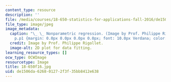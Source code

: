 ```yaml
---
content_type: resource
description: ''
file: /media/courses/18-650-statistics-for-applications-fall-2016/de1506da626801272f3f35bb8412e638_18-650f16.jpg
file_type: image/jpeg
image_metadata:
  caption: "\_ \_ Nonparametric regression. (Image by Prof. Philippe Rigollet.)\n\n\
    p.p1 {margin: 0.0px 0.0px 0.0px 0.0px; font: 10.0px Verdana; color: #2d2d2d}"
  credit: Image by Prof. Philippe Rigollet.
  image-alt: 2D plot for data fitting.
learning_resource_types: []
ocw_type: OCWImage
resourcetype: Image
title: 18-650f16.jpg
uid: de1506da-6268-0127-2f3f-35bb8412e638
---
```

